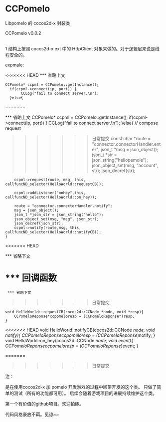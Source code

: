 CCPomelo
========

Libpomelo 的  cocos2d-x 封装类

CCPomelo  v0.0.2


<br>
1 结构上按照 cocos2d-x ext 中的 HttpClient 对象来做的。对于逻辑层来说是线程安全的。


expmale:

<<<<<<< HEAD
*** 省略上文
    
    
    CCPomelo* ccpml = CCPomelo::getInstance();
      if(ccpml->connect(ip, port)) {
           CCLog("fail to connect server.\n");
      }else{
=======

   *** 省略上文
   CCPomelo* ccpml = CCPomelo::getInstance();
    if(ccpml->connect(ip, port)) {
        CCLog("fail to connect server.\n");
    }else{
        // compose request
>>>>>>> 日常提交
        const char *route = "connector.connectorHandler.enter";
        json_t *msg = json_object();
        json_t *str = json_string("hellopemole");
        json_object_set(msg, "account", str);
        json_decref(str);
       
        ccpml->request(route, msg, this,  callfuncND_selector(HelloWorld::requestCB));
       
        ccpml->addListener("onHey",this,  callfuncND_selector(HelloWorld::on_hey));
        
        route = "connector.connectorHandler.notify";
        msg = json_object();
        json_t *json_str = json_string("hello");
        json_object_set(msg, "msg", json_str);
        json_decref(json_str);
        ccpml->notify(route,msg, this, callfuncND_selector(HelloWorld::notifyCB));
    }
<<<<<<< HEAD
    
    
    
*** 省略下文

*** 回调函数
=======
     *** 省略下文
>>>>>>> 日常提交


    void HelloWorld::requestCB(cocos2d::CCNode *node, void *resp){
        CCPomeloReponse*ccpomeloresp = (CCPomeloReponse*)resp;
    }
<<<<<<< HEAD
    void HelloWorld::notifyCB(cocos2d::CCNode *node, void *notify){
        CCPomeloReponse*ccpomeloresp = (CCPomeloReponse*)notify;
    }
    void HelloWorld::on_hey(cocos2d::CCNode *node, void *event){
        CCPomeloReponse*ccpomeloresp = (CCPomeloReponse*)event;
    }

=======
>>>>>>> 日常提交




注：

是在使用cocos2d-x 加 pomelo 开发游戏的过程中顺带开发的这个类。
只做了简单的测试（所有的功能都可用）。
后续会随着游戏项目的进展持续维护这个类。

第一个有价值的github项目。欢迎拍砖。


代码风格豪放不羁。见谅~~

